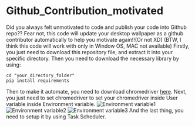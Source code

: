 # Github_Contribution_motivated
Did you always felt unmotivated to code and publish your code into Github repo?? Fear not, this code will update your desktop wallpaper as a github contributor automatically to help you motivate again!!(Or not XD)
(BTW, I think this code will work with only in Window OS, MAC not available)
Firstly, you just need to download this repository file, and extract it into your specific directory. 
Then you need to download the necessary library by using:
```
cd "your_directory_folder"
pip install requirements
```
Then to make it automate, you need to download chromedriver [here](https://chromedriver.chromium.org/downloads/version-selection).
Next, you just need to set chromedriver to set your chromedriver inside User variable inside Environment variable.
![Environment variable1](https://cdn.discordapp.com/attachments/621282659091611659/1162705098863030394/image.png)
![Environment variable2](https://cdn.discordapp.com/attachments/621282659091611659/1162705423770603610/image.png)
![Environment variable3](https://cdn.discordapp.com/attachments/621282659091611659/1162705527353135104/image.png)
And the last thing, you need to setup it by using Task Scheduler. 
